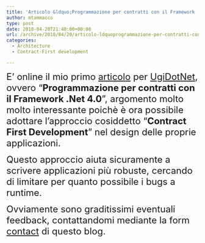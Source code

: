 ```yaml
---
title: 'Articolo &ldquo;Programmazione per contratti con il Framework .Net 4.0&rdquo;'
author: mtammacco
type: post
date: 2010-04-20T21:40:00+00:00
url: /archive/2010/04/20/articolo-ldquoprogrammazione-per-contratti-con-il-framework-net-4-0rdquo.aspx
categories:
  - Architecture
  - Contract-First development

---
```

<font size="5">E’ online il mio primo <a href="http://www.ugidotnet.org/Article/Detail/1321" target="_blank" rel="noopener">articolo</a> per <a href="http://www.ugidotnet.org/" target="_blank" rel="noopener">UgiDotNet</a>, ovvero “<strong>Programmazione per contratti con il Framework .Net 4.0</strong>”, argomento molto molto interessante poichè è ora possibile adottare l’approccio cosiddetto “<strong>Contract First Development</strong>” nel design delle proprie applicazioni.</font>

<font size="5">Questo approccio aiuta sicuramente a scrivere applicazioni più robuste, cercando di limitare per quanto possibile i bugs a runtime.</font>

<font size="5">Ovviamente sono graditissimi eventuali feedback, contattandomi mediante la form <a href="/contact-me" target="_blank" rel="noopener">contact</a> di questo blog.</font>

<font size="5"> </font>